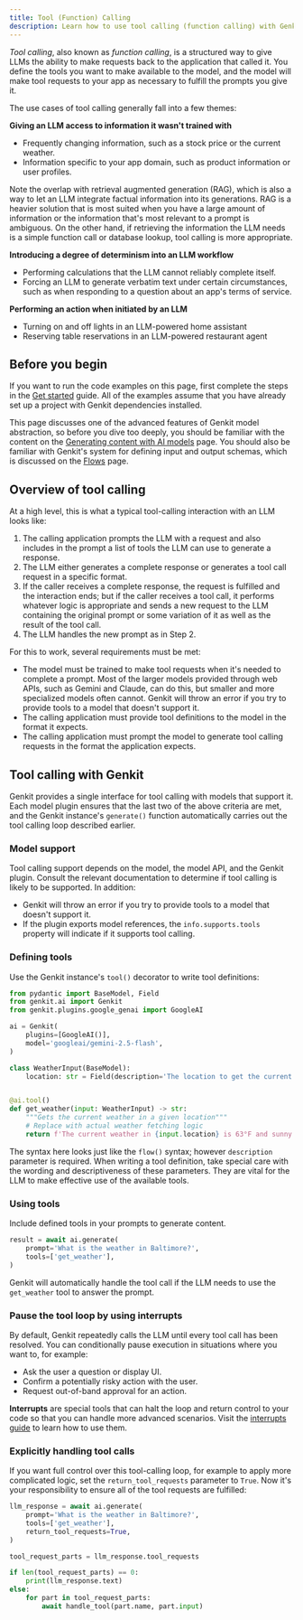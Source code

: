 ```yaml
---
title: Tool (Function) Calling
description: Learn how to use tool calling (function calling) with Genkit Python to give LLMs access to external information and actions.
---
```


_Tool calling_, also known as _function calling_, is a structured way to give
LLMs the ability to make requests back to the application that called it. You
define the tools you want to make available to the model, and the model will
make tool requests to your app as necessary to fulfill the prompts you give it.

The use cases of tool calling generally fall into a few themes:

**Giving an LLM access to information it wasn't trained with**

- Frequently changing information, such as a stock price or the current
  weather.
- Information specific to your app domain, such as product information or user
  profiles.

Note the overlap with retrieval augmented generation (RAG), which is also
a way to let an LLM integrate factual information into its generations. RAG is a
heavier solution that is most suited when you have a large amount of information
or the information that's most relevant to a prompt is ambiguous. On the other
hand, if retrieving the information the LLM needs is a simple function call or
database lookup, tool calling is more appropriate.

**Introducing a degree of determinism into an LLM workflow**

- Performing calculations that the LLM cannot reliably complete itself.
- Forcing an LLM to generate verbatim text under certain circumstances, such
  as when responding to a question about an app's terms of service.

**Performing an action when initiated by an LLM**

- Turning on and off lights in an LLM-powered home assistant
- Reserving table reservations in an LLM-powered restaurant agent

## Before you begin

If you want to run the code examples on this page, first complete the steps in
the [Get started](/python/docs/get-started/) guide. All of the examples assume that you
have already set up a project with Genkit dependencies installed.

This page discusses one of the advanced features of Genkit model abstraction, so
before you dive too deeply, you should be familiar with the content on the
[Generating content with AI models](/python/docs/reference/models/) page. You should also be familiar
with Genkit's system for defining input and output schemas, which is discussed
on the [Flows](/python/docs/reference/flows/) page.

## Overview of tool calling

At a high level, this is what a typical tool-calling interaction with an LLM
looks like:

1.  The calling application prompts the LLM with a request and also includes in
    the prompt a list of tools the LLM can use to generate a response.
2.  The LLM either generates a complete response or generates a tool call request
    in a specific format.
3.  If the caller receives a complete response, the request is fulfilled and the
    interaction ends; but if the caller receives a tool call, it performs
    whatever logic is appropriate and sends a new request to the LLM containing
    the original prompt or some variation of it as well as the result of the tool
    call.
4.  The LLM handles the new prompt as in Step 2.

For this to work, several requirements must be met:

- The model must be trained to make tool requests when it's needed to complete
  a prompt. Most of the larger models provided through web APIs, such as
  Gemini and Claude, can do this, but smaller and more specialized models
  often cannot. Genkit will throw an error if you try to provide tools to a
  model that doesn't support it.
- The calling application must provide tool definitions to the model in the
  format it expects.
- The calling application must prompt the model to generate tool calling
  requests in the format the application expects.

## Tool calling with Genkit

Genkit provides a single interface for tool calling with models that support it.
Each model plugin ensures that the last two of the above criteria are met, and
the Genkit instance's `generate()` function automatically carries out the tool
calling loop described earlier.

### Model support

Tool calling support depends on the model, the model API, and the Genkit plugin.
Consult the relevant documentation to determine if tool calling is likely to be
supported. In addition:

- Genkit will throw an error if you try to provide tools to a model that
  doesn't support it.
- If the plugin exports model references, the `info.supports.tools` property
  will indicate if it supports tool calling.

### Defining tools

Use the Genkit instance's `tool()` decorator to write tool definitions:

```python
from pydantic import BaseModel, Field
from genkit.ai import Genkit
from genkit.plugins.google_genai import GoogleAI

ai = Genkit(
    plugins=[GoogleAI()],
    model='googleai/gemini-2.5-flash',
)

class WeatherInput(BaseModel):
    location: str = Field(description='The location to get the current weather for')


@ai.tool()
def get_weather(input: WeatherInput) -> str:
    """Gets the current weather in a given location"""
    # Replace with actual weather fetching logic
    return f'The current weather in {input.location} is 63°F and sunny.'
```

The syntax here looks just like the `flow()` syntax; however `description`
parameter is required. When writing a tool definition, take special care
with the wording and descriptiveness of these parameters. They are vital
for the LLM to make effective use of the available tools.

### Using tools

Include defined tools in your prompts to generate content.

```python
result = await ai.generate(
    prompt='What is the weather in Baltimore?',
    tools=['get_weather'],
)
```

Genkit will automatically handle the tool call if the LLM needs to use the
`get_weather` tool to answer the prompt.

### Pause the tool loop by using interrupts

By default, Genkit repeatedly calls the LLM until every tool call has been
resolved. You can conditionally pause execution in situations where you want
to, for example:

- Ask the user a question or display UI.
- Confirm a potentially risky action with the user.
- Request out-of-band approval for an action.

**Interrupts** are special tools that can halt the loop and return control
to your code so that you can handle more advanced scenarios. Visit the
[interrupts guide](/python/docs/reference/interrupts/) to learn how to use them.

### Explicitly handling tool calls

If you want full control over this tool-calling loop, for example to
apply more complicated logic, set the `return_tool_requests` parameter to `True`.
Now it's your responsibility to ensure all of the tool requests are fulfilled:

```python
llm_response = await ai.generate(
    prompt='What is the weather in Baltimore?',
    tools=['get_weather'],
    return_tool_requests=True,
)

tool_request_parts = llm_response.tool_requests

if len(tool_request_parts) == 0:
    print(llm_response.text)
else:
    for part in tool_request_parts:
        await handle_tool(part.name, part.input)
```
